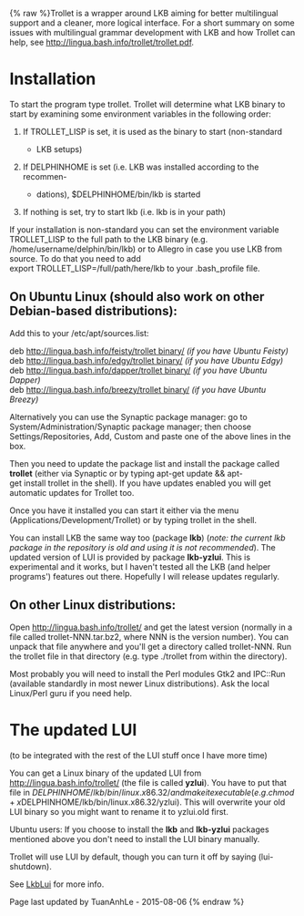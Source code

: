 {% raw %}Trollet is a wrapper around LKB aiming for better multilingual support
and a cleaner, more logical interface. For a short summary on some
issues with multilingual grammar development with LKB and how Trollet
can help, see <http://lingua.bash.info/trollet/trollet.pdf>.

# Installation

To start the program type trollet. Trollet will determine what LKB
binary to start by examining some environment variables in the following
order:

1. If TROLLET\_LISP is set, it is used as the binary to start
(non-standard
   
   - LKB setups)
2. If DELPHINHOME is set (i.e. LKB was installed according to the
recommen-
   
   - dations), $DELPHINHOME/bin/lkb is started
3. If nothing is set, try to start lkb (i.e. lkb is in your path)

If your installation is non-standard you can set the environment
variable TROLLET\_LISP to the full path to the LKB binary (e.g.
/home/username/delphin/bin/lkb) or to Allegro in case you use LKB from
source. To do that you need to add
export TROLLET\_LISP=/full/path/here/lkb to your .bash\_profile file.

## On Ubuntu Linux (should also work on other Debian-based distributions):

Add this to your /etc/apt/sources.list:

deb http://lingua.bash.info/feisty/trollet binary/ *(if you have Ubuntu
Feisty)*\
deb http://lingua.bash.info/edgy/trollet binary/ *(if you have Ubuntu
Edgy)*\
deb http://lingua.bash.info/dapper/trollet binary/ *(if you have Ubuntu
Dapper)*\
deb http://lingua.bash.info/breezy/trollet binary/ *(if you have Ubuntu
Breezy)*

Alternatively you can use the Synaptic package manager: go to
System/Administration/Synaptic package manager; then choose
Settings/Repositories, Add, Custom and paste one of the above lines in
the box.

Then you need to update the package list and install the package called
**trollet** (either via Synaptic or by typing
apt-get update && apt-get install trollet in the shell). If you have
updates enabled you will get automatic updates for Trollet too.

Once you have it installed you can start it either via the menu
(Applications/Development/Trollet) or by typing trollet in the shell.

You can install LKB the same way too (package **lkb**) (*note: the
current lkb package in the repository is old and using it is not
recommended*). The updated version of LUI is provided by package
**lkb-yzlui**. This is experimental and it works, but I haven't tested
all the LKB (and helper programs') features out there. Hopefully I will
release updates regularly.

## On other Linux distributions:

Open <http://lingua.bash.info/trollet/> and get the latest version
(normally in a file called trollet-NNN.tar.bz2, where NNN is the version
number). You can unpack that file anywhere and you'll get a directory
called trollet-NNN. Run the trollet file in that directory (e.g. type
./trollet from within the directory).

Most probably you will need to install the Perl modules Gtk2 and
IPC::Run (available standardly in most newer Linux distributions). Ask
the local Linux/Perl guru if you need help.

# The updated LUI

(to be integrated with the rest of the LUI stuff once I have more time)

You can get a Linux binary of the updated LUI from
<http://lingua.bash.info/trollet/> (the file is called **yzlui**). You
have to put that file in $DELPHINHOME/lkb/bin/linux.x86.32/ and make it
executable (e.g. chmod +x $DELPHINHOME/lkb/bin/linux.x86.32/yzlui). This
will overwrite your old LUI binary so you might want to rename it to
yzlui.old first.

Ubuntu users: If you choose to install the **lkb** and **lkb-yzlui**
packages mentioned above you don't need to install the LUI binary
manually.

Trollet will use LUI by default, though you can turn it off by saying
(lui-shutdown).

See [LkbLui](../LkbLui) for more info.

Page last updated by TuanAnhLe - 2015-08-06
{% endraw %}